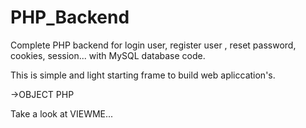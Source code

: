 # PHP_Backend
Complete PHP backend for login user, register user , reset password, cookies, session... with MySQL database code.

This is simple and light starting frame to build web apliccation's.

->OBJECT PHP

Take a look at VIEWME...
